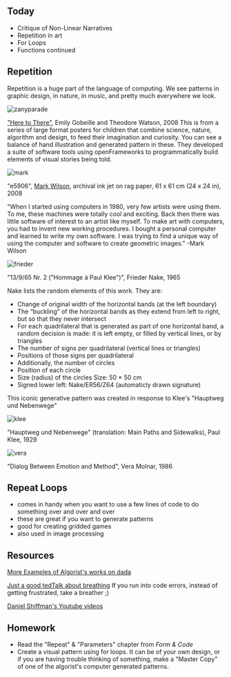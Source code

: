 ## Today

- Critique of Non-Linear Narratives
- Repetition in art
- For Loops
- Functions continued

## Repetition

Repetition is a huge part of the language of computing. We see patterns in graphic design, in nature, in music, and pretty much everywhere we look.

![zanyparade](http://zanyparade.com/v8/site_assets/17/img/htt_jungle06.jpg)

["Here to There"](http://zanyparade.com/v8/projects.php?id=17), Emily Gobeille and Theodore Watson, 2008
This is from a series of large format posters for children that combine science, nature, algorithm and design, to feed their imagination and curiosity. You can see a balance of hand illustration and generated pattern in these. They developed a suite of software tools using openFrameworks to programmatically build elements of visual stories being told.

![mark](http://geoform.net/sitedata/members/w/markwilson/e5906.jpg)

"e5906", [Mark Wilson](http://geoform.net/interviews/an-interview-with-artist-mark-wilson/), archival ink jet on rag paper, 61 x 61 cm (24 x 24 in), 2008

"When I started using computers in 1980, very few artists were using them. To me, these machines were totally cool and exciting. Back then there was little software of interest to an artist like myself. To make art with computers, you had to invent new working procedures. I bought a personal computer and learned to write my own software. I was trying to find a unique way of using the computer and software to create geometric images." -Mark Wilson

![frieder](http://dada.compart-bremen.de/imageUploads/medium/05NakeKlee65.jpg)

"13/9/65 Nr. 2 ("Hommage à Paul Klee")", Frieder Nake, 1965

Nake lists the random elements of this work. They are:
- Change of original width of the horizontal bands (at the left boundary)
- The “buckling” of the horizontal bands as they extend from left to right, but so that they never intersect
- For each quadrilateral that is generated as part of one horizontal band, a random decision is made: it is left empty, or filled by vertical lines, or by triangles
- The number of signs per quadrilateral (vertical lines or triangles)
- Positions of those signs per quadrilateral
- Additionally, the number of circles
- Position of each circle
- Size (radius) of the circles Size: 50 × 50 cm
- Signed lower left: Nake/ER56/Z64 (automaticly drawn signature)

This iconic generative pattern was created in response to Klee's "Hauptweg und Nebenwege"

![klee](http://demandware.edgesuite.net/sits_pod25/dw/image/v2/AAOI_PRD/on/demandware.static/-/Sites-ArsMundi-Catalog/default/dw68a01e93/images/840091_1.jpg)

"Hauptweg und Nebenwege" (translation: Main Paths and Sidewalks), Paul Klee, 1929

![vera](http://dada.compart-bremen.de/imageUploads/medium/04Emotion86.jpg)

"Dialog Between Emotion and Method", Vera Molnar, 1986

## Repeat Loops

- comes in handy when you want to use a few lines of code to do something over and over and over
- these are great if you want to generate patterns
- good for creating gridded games
- also used in image processing

## Resources
[More Examples of Algorist's works on dada](http://dada.compart-bremen.de/item/collective/1)

[Just a good tedTalk about breathing](https://www.youtube.com/watch?v=4Lb5L-VEm34) If you run into code errors, instead of getting frustrated, take a breather ;)

[Daniel Shiffman's Youtube videos](https://www.youtube.com/watch?v=8j0UDiN7my4&list=PLRqwX-V7Uu6Zy51Q-x9tMWIv9cueOFTFA)

## Homework

- Read the "Repeat" & "Parameters" chapter from _Form & Code_
- Create a visual pattern using for loops. It can be of your own design, or if you are having trouble thinking of something, make a "Master Copy" of one of the algorist's computer generated patterns.
